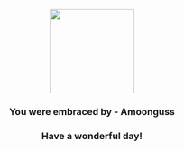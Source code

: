 <p align="center">
    <img src="https://raw.githubusercontent.com/PokeAPI/sprites/master/sprites/pokemon/591.png" width="150" height="150">
</p>
<h3 align="center">You were embraced by - <b>Amoonguss</b></h3>
<h3 align="center">Have a wonderful day!</h3>
